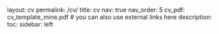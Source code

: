 layout: cv
permalink: /cv/
title: cv
nav: true
nav_order: 5
cv_pdf: cv_template_mine.pdf # you can also use external links here
description: 
toc:
  sidebar: left

